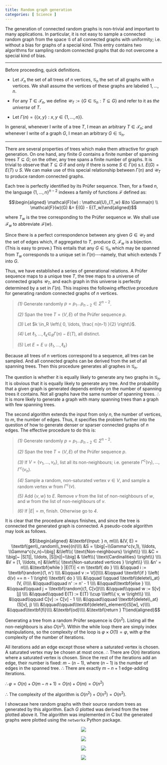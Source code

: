 ```yaml
---
title: Random graph generation 
categories: [ Science ]
---
```



The generation of connected random graphs is non-trivial and important
to many applications. In particular, it is not easy to sample a
connected random graph from the space $\mathcal{G}$ of all connected
graphs with uniformity; i.e. without a bias for graphs of a special
kind. This entry contains two algorithms for sampling random connected
graphs that do not overcome a special kind of bias. 

--- 

Before proceeding, quick definitions.

-   Let $\mathcal{T}_n$ the set of all trees of $n$ vertices,
    $\mathcal{G}_n$ the set of all graphs with $n$ vertices. We shall
    assume the vertices of these graphs are labeled $1, \ldots, n$.

-   For any $T \in \mathcal{T}_n$, we define $\mathcal{U}_T := \left\{ G
            \in \mathcal{G}_n : T \subseteq G  \right\}$ and refer to it
    as *the universe* of $T$.

-   Let
    $\Gamma(n) = \left\{ \left\{ x, y \right\} : x, y \in \left\{ 1, \ldots, n\right\}    \right\}$.

In general, whenever I write of a tree $T$, I mean an arbitrary
$T \in \mathcal{T}_n$; and whenever I write of a graph $G$, I mean an
arbitrary $G \in \mathcal{G}_n$.

---

There are several properties of trees which make them attractive for
graph generation. On one hand, any finite $G$ contains a finite number
of spanning trees $T \subseteq G$; on the other, any tree spans a finite
number of graphs. It is trivial to observe that $T \subseteq G$ if and
only if there is some $S
\in \Gamma(n)$ s.t. $E(G) = E(T) \cup S$. We can make use of this
special relationship between $\Gamma(n)$ and $\mathcal{U}_T$ to produce
random connected graphs.

Each tree is perfectly identified by its Prüfer sequence. Then, for a
fixed $n$, the language $\left\{ 1, \ldots, n \right\}^{n-2}$ indexes a
family of functions $\mathcal{F}$ defined as:

$$\begin{aligned}
    \mathcal{F}(w) : \mathcal{U}_{T_w} &\to \Gamma(n)  \\ 
    \mathcal{F}(w)(G) &= E(G) - E(T_w)\end{aligned}$$

where $T_w$ is the tree corresponding to the Prüfer sequence $w$. We
shall use $\mathcal{F}_w$ to abbreviate $\mathcal{F}(w)$.

Since there is a perfect correspondence between any given
$G \in \mathcal{U}_T$ and the set of edges which, if aggregated to $T$,
produce $G$, $\mathcal{F}_w$ is a bijection. (This is easy to prove.)
This entails that any $G \in \mathcal{G}_n$ which may be spanned from
$T_w$ corresponds to a unique set in $\Gamma(n)$---namely, that which
extends $T$ into $G$.

Thus, we have established a series of generational relations. A Prüfer
sequence maps to a unique tree $T$, the tree maps to a universe of
connected graphs $\mathcal{U}_T$, and each graph in this universe is
perfectly determined by a set in $\Gamma(n)$. This inspires the
following effective procedure for generating random connected graphs of
$n$ vertices.

> *(1)* Generate randomly $p = p_1\ldots p_{n-2} \in \Sigma^{n-2}$.
>
> *(2)* Span the tree $T = (V, E)$ of the Prüfer sequence $p$.
>
> *(3)* Let $k \in_R \left\{ 0, \ldots, \frac{ n(n-1) }{2} \right\}$.
>
> *(4)* Let $\ell_1, \ldots, \ell_k \in_R \Gamma(n) - E(T)$, all
> distinct.
>
> *(5)* Let $E = E \cup \left\{ \ell_1,\ldots, \ell_k \right\}$

Because all trees of $n$ vertices correspond to a sequence, all tres can
be sampled. And all connected graphs can be derived from the set of all
spanning trees. Then this procedure generates all graphes in
$\mathcal{G}_n$.

The question is whether it is equally likely to generate any two graphs
in $\mathcal{G}_n$. It is obvious that it is equally likely to generate
any tree. And the probability that a given graph is generated depends
entirely on the number of spanning trees it contains. Not all graphs
have the same number of spanning trees. $\therefore$ It is more likely
to generate a graph with many spanning trees than a graph with few
spanning trees.

The second algorithm extends the input from only $n$, the number of
vertices, to $m$, the number of edges. Thus, it specifies the problem
further into the question of how to generate denser or sparser connected
graphs of $n$ edges. The effective procedure to do this is:

> *(1)* Generate randomly $p = p_1\ldots p_{n-2} \in \Sigma^{n-2}$.
>
> *(2)* Span the tree $T = (V, E)$ of the Prüfer sequence $p$.
>
> *(3)* If $V = \left\{ v_1, \ldots, v_n \right\}$, list all its
> non-neighbours; i.e. generate $\Gamma^c(v_1), \ldots, \Gamma^c(v_n)$.
>
> *(4)* Sample a random, non-saturated vertex $v \in V$, and sample a
> random vertex $w$ from $\Gamma^c(v)$.
>
> *(5)* Add $\left\{ v, w \right\}$ to $E$. Remove $v$ from the list of
> non-neighbours of $w$, and $w$ from the list of non-neighbours of $v$.
>
> *(6)* If $|E| = m$, finish. Otherwise go to *4*.

It is clear that the procedure always finishes, and since the tree is
connected the generated graph is connected. A pseudo-code algorithm may
look as follows.

$$\\begin{aligned}
    &\\textbf{Input: } n, m\\\\
    &(V, E) = \\textbf{gen\\_random\\_tree}(n)\\\\
    &S = \\big[~\\Gamma^c(v_1), \\ldots, \\Gamma^c(v_n)~\\big] &\\left\\{ \\text{Non-neighbours} \\right\\} \\\\
    &C = \\big[~ |S[1]|, \\ldots, |S|[n]|~\\big] & \\left\\{ \\text{Cardinalities} \\right\\} \\\\
    &V = [1, \\ldots, n] &\\left\\{ \\text{Non-saturated vertices } \\right\\} \\\\
    &n' = n\\\\
    &\\textbf{while } |E(T)| < m \\textbf{ do } \\\\ 
    &\\qquad i := \\textbf{random}(1, n') \\\\ 
    &\\qquad v := V[i]\\\\
    &\\qquad \\textbf{if } \\left( d(v) == n - 1 \\right) \\textbf{ do } \\\\ 
    &\\qquad \\qquad \\textbf{delete\\_at}(V, i)\\\\ 
    &\\qquad\\qquad n' := n' - 1 \\\\ 
    &\\qquad\\textbf{else } \\\\ 
    &\\qquad\\qquad j = \\textbf{random}(1, C[v])\\\\
    &\\qquad\\qquad w := S[v][j] \\\\ 
    &\\qquad\\qquad E(T) := E(T) \\cup  \\left\\{ v, w \\right\\} \\\\
    &\\qquad\\qquad C[v] := C[v] - 1 \\\\ 
    &\\qquad\\qquad \\textbf{delete\\_at}(S[v], j)  \\\\ 
    &\\qquad\\qquad\\textbf{delete\\_element}(S[w], v)\\\\ 
    &\\qquad\\textbf{fi}\\\\
    &\\textbf{od}\\\\
    &\\textbf{return } T\\end{aligned}$$

Generating a tree from a random Prüfer sequence is $O(n^2)$. Listing all
the non-neighbours is also $O(n^2)$. Within the while loop there are
simply index manipulations, so the complexity of the loop is
$\varphi \times O(1) =
\varphi$, with $\varphi$ the complexity of the number of iterations.

All iterations add an edge except those where a saturated vertex is
chosen. A saturated vertex may be chosen at most once. $\therefore$
There are $O(n)$ iterations where a saturated vertex is chosen. Since
the rest of the iterations add an edge, their number is fixed:
$m - (n-1)$, where $(n-1)$ is the number of edges in the spanned tree.
$\therefore$ There are exactly $m -n + 1$ edge-adding iterations.

$\therefore  \varphi = O(n) + O(m - n + 1) = O(n) + O(m) = O(n^2)$

$\therefore$ The complexity of the algorithm is
$O(n^2) + O(n^2) = O(n^2)$.

I showcase here random graphs with their source random trees as generated by
this algorithm. Each $G$ plotted was derived from the tree plotted above it.
The algorithm was implemented in C but the generated graphs 
were plotted using the `networkx` Python package.

<p align="center">
  <img src="../Images/RandST1.png">
</p>

<p align="center">
  <img src="../Images/RandG1.png">
</p>


<p align="center">
  <img src="../Images/RandST2.png">
</p>

<p align="center">
  <img src="../Images/Rand2.png">
</p>
